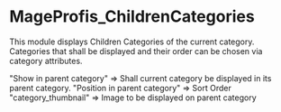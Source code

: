 # MageProfis_ChildrenCategories
This module displays Children Categories of the current category.
Categories that shall be displayed and their order can be chosen via 
category attributes.

"Show in parent category"       => Shall current category be displayed in its parent category.
"Position in parent category"   => Sort Order
"category_thumbnail"            => Image to be displayed on parent category
